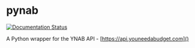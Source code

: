 # pynab

[![Documentation Status](https://readthedocs.org/projects/pynab/badge/?version=latest)](https://pynab.readthedocs.io/en/latest/?badge=latest)

A Python wrapper for the YNAB API -  [https://api.youneedabudget.com]()
